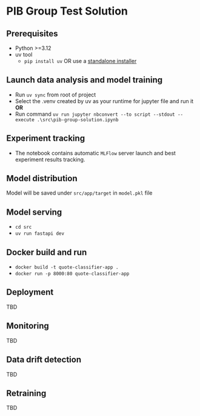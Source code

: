 # PIB Group Test Solution

## Prerequisites
- Python >=3.12
- uv tool
    - `pip install uv` OR use a [standalone installer](https://docs.astral.sh/uv/getting-started/installation/)

## Launch data analysis and model training
- Run `uv sync` from root of project
- Select the .venv created by uv as your runtime for jupyter file and run it
<br/>**OR**
- Run command `uv run jupyter nbconvert --to script --stdout --execute .\src\pib-group-solution.ipynb`

## Experiment tracking
- The notebook contains automatic `MLFlow` server launch and best experiment results tracking.

## Model distribution
Model will be saved under `src/app/target` in `model.pkl` file

## Model serving
- `cd src`
- `uv run fastapi dev`

## Docker build and run
- `docker build -t quote-classifier-app .`
- `docker run -p 8000:80 quote-classifier-app`

## Deployment
TBD
## Monitoring
TBD
## Data drift detection
TBD
## Retraining
TBD